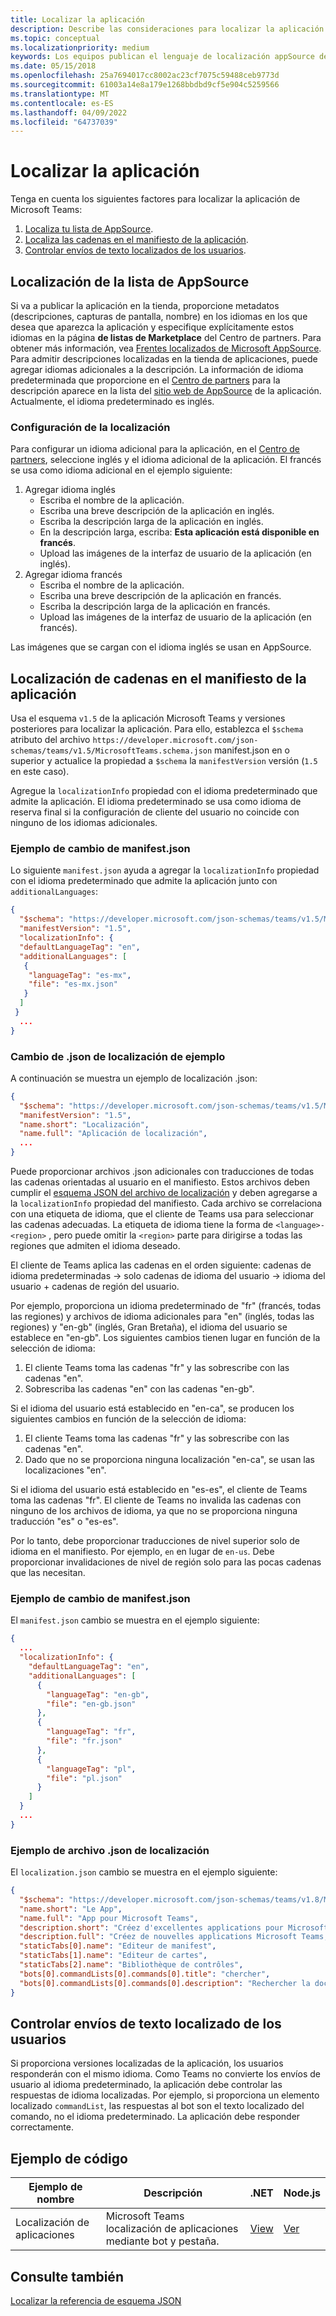 ```yaml
---
title: Localizar la aplicación
description: Describe las consideraciones para localizar la aplicación Microsoft Teams.
ms.topic: conceptual
ms.localizationpriority: medium
keywords: Los equipos publican el lenguaje de localización appSource de publicación de office de la tienda
ms.date: 05/15/2018
ms.openlocfilehash: 25a7694017cc8002ac23cf7075c59488ceb9773d
ms.sourcegitcommit: 61003a14e8a179e1268bbdbd9cf5e904c5259566
ms.translationtype: MT
ms.contentlocale: es-ES
ms.lasthandoff: 04/09/2022
ms.locfileid: "64737039"
---
```

# <a name="localize-your-app"></a>Localizar la aplicación

Tenga en cuenta los siguientes factores para localizar la aplicación de Microsoft Teams:

1. [Localiza tu lista de AppSource](#localize-your-appsource-listing).
1. [Localiza las cadenas en el manifiesto de la aplicación](#localize-strings-in-your-app-manifest).
1. [Controlar envíos de texto localizados de los usuarios](#handle-localized-text-submissions-from-your-users).

## <a name="localize-your-appsource-listing"></a>Localización de la lista de AppSource

Si va a publicar la aplicación en la tienda, proporcione metadatos (descripciones, capturas de pantalla, nombre) en los idiomas en los que desea que aparezca la aplicación y especifique explícitamente estos idiomas en la página **de listas de Marketplace** del Centro de partners. Para obtener más información, vea [Frentes localizados de Microsoft AppSource](/office/dev/store/prepare-localized-solutions#localized-microsoft-appsource-fronts). Para admitir descripciones localizadas en la tienda de aplicaciones, puede agregar idiomas adicionales a la descripción. La información de idioma predeterminada que proporcione en el [Centro de partners](/office/dev/store/submit-to-appsource-via-partner-center) para la descripción aparece en la lista del [sitio web de AppSource](https://appsource.microsoft.com/marketplace/apps?product=office%3Bteams&page=1 "AppSource es un lugar para todas las necesidades del equipo. reunir todo, incluidos chats, reuniones, llamadas, archivos y herramientas para permitir un trabajo en equipo más productivo.") de la aplicación. Actualmente, el idioma predeterminado es inglés.

### <a name="configure-localization"></a>Configuración de la localización

Para configurar un idioma adicional para la aplicación, en el [Centro de partners](/office/dev/store/submit-to-appsource-via-partner-center), seleccione inglés y el idioma adicional de la aplicación. El francés se usa como idioma adicional en el ejemplo siguiente:

1. Agregar idioma inglés
    * Escriba el nombre de la aplicación.
    * Escriba una breve descripción de la aplicación en inglés.
    * Escriba la descripción larga de la aplicación en inglés.
    * En la descripción larga, escriba: **Esta aplicación está disponible en francés**.
    * Upload las imágenes de la interfaz de usuario de la aplicación (en inglés).
2. Agregar idioma francés
    * Escriba el nombre de la aplicación.
    * Escriba una breve descripción de la aplicación en francés.
    * Escriba la descripción larga de la aplicación en francés.
    * Upload las imágenes de la interfaz de usuario de la aplicación (en francés).

Las imágenes que se cargan con el idioma inglés se usan en AppSource.

## <a name="localize-strings-in-your-app-manifest"></a>Localización de cadenas en el manifiesto de la aplicación

Usa el esquema `v1.5` de la aplicación Microsoft Teams y versiones posteriores para localizar la aplicación. Para ello, establezca el `$schema` atributo del archivo `https://developer.microsoft.com/json-schemas/teams/v1.5/MicrosoftTeams.schema.json` manifest.json en o superior y actualice la propiedad a `$schema` la `manifestVersion` versión (`1.5` en este caso).

Agregue la `localizationInfo` propiedad con el idioma predeterminado que admite la aplicación. El idioma predeterminado se usa como idioma de reserva final si la configuración de cliente del usuario no coincide con ninguno de los idiomas adicionales.

### <a name="example-manifestjson-change"></a>Ejemplo de cambio de manifest.json

Lo siguiente `manifest.json` ayuda a agregar la `localizationInfo` propiedad con el idioma predeterminado que admite la aplicación junto con `additionalLanguages`:

```json
{
  "$schema": "https://developer.microsoft.com/json-schemas/teams/v1.5/MicrosoftTeams.schema.json",
  "manifestVersion": "1.5",
  "localizationInfo": {
  "defaultLanguageTag": "en",
  "additionalLanguages": [
   {
    "languageTag": "es-mx",
    "file": "es-mx.json"
   }
  ]
 }
  ...
}
```

### <a name="example-localization-json-change"></a>Cambio de .json de localización de ejemplo

A continuación se muestra un ejemplo de localización .json:

```json
{
  "$schema": "https://developer.microsoft.com/json-schemas/teams/v1.5/MicrosoftTeams.Localization.schema.json",
  "manifestVersion": "1.5",
  "name.short": "Localización",
  "name.full": "Aplicación de localización",
  ...
}
```

Puede proporcionar archivos .json adicionales con traducciones de todas las cadenas orientadas al usuario en el manifiesto. Estos archivos deben cumplir el [esquema JSON del archivo de localización](../../resources/schema/localization-schema.md) y deben agregarse a la `localizationInfo` propiedad del manifiesto. Cada archivo se correlaciona con una etiqueta de idioma, que el cliente de Teams usa para seleccionar las cadenas adecuadas. La etiqueta de idioma tiene la forma de `<language>-<region>` , pero puede omitir la `<region>` parte para dirigirse a todas las regiones que admiten el idioma deseado.

El cliente de Teams aplica las cadenas en el orden siguiente: cadenas de idioma predeterminadas -> solo cadenas de idioma del usuario -> idioma del usuario + cadenas de región del usuario.

Por ejemplo, proporciona un idioma predeterminado de "fr" (francés, todas las regiones) y archivos de idioma adicionales para "en" (inglés, todas las regiones) y "en-gb" (inglés, Gran Bretaña), el idioma del usuario se establece en "en-gb". Los siguientes cambios tienen lugar en función de la selección de idioma:

1. El cliente Teams toma las cadenas "fr" y las sobrescribe con las cadenas "en".
1. Sobrescriba las cadenas "en" con las cadenas "en-gb".

Si el idioma del usuario está establecido en "en-ca", se producen los siguientes cambios en función de la selección de idioma:

1. El cliente Teams toma las cadenas "fr" y las sobrescribe con las cadenas "en".
1. Dado que no se proporciona ninguna localización "en-ca", se usan las localizaciones "en".

Si el idioma del usuario está establecido en "es-es", el cliente de Teams toma las cadenas "fr". El cliente de Teams no invalida las cadenas con ninguno de los archivos de idioma, ya que no se proporciona ninguna traducción "es" o "es-es".

Por lo tanto, debe proporcionar traducciones de nivel superior solo de idioma en el manifiesto. Por ejemplo, `en` en lugar de `en-us`. Debe proporcionar invalidaciones de nivel de región solo para las pocas cadenas que las necesitan.

### <a name="example-manifestjson-change"></a>Ejemplo de cambio de manifest.json

El `manifest.json` cambio se muestra en el ejemplo siguiente:

```json
{
  ...
  "localizationInfo": {
    "defaultLanguageTag": "en",
    "additionalLanguages": [
      {
        "languageTag": "en-gb",
        "file": "en-gb.json"
      },
      {
        "languageTag": "fr",
        "file": "fr.json"
      },
      {
        "languageTag": "pl",
        "file": "pl.json"
      }
    ]
  }
  ...
}
```

### <a name="example-localization-json-file"></a>Ejemplo de archivo .json de localización

 El `localization.json` cambio se muestra en el ejemplo siguiente:

```json
{
  "$schema": "https://developer.microsoft.com/json-schemas/teams/v1.8/MicrosoftTeams.Localization.schema.json",
  "name.short": "Le App",
  "name.full": "App pour Microsoft Teams",
  "description.short": "Créez d'excellentes applications pour Microsoft Teams avec App.",
  "description.full": "Créez de nouvelles applications Microsoft Teams, concevez et prévisualisez des cartes bot, et explorez la documentation avec App.",
  "staticTabs[0].name": "Editeur de manifest",
  "staticTabs[1].name": "Editeur de cartes",
  "staticTabs[2].name": "Bibliothèque de contrôles",
  "bots[0].commandLists[0].commands[0].title": "chercher",
  "bots[0].commandLists[0].commands[0].description": "Rechercher la documentation Teams pertinente"
}
```

## <a name="handle-localized-text-submissions-from-your-users"></a>Controlar envíos de texto localizado de los usuarios

Si proporciona versiones localizadas de la aplicación, los usuarios responderán con el mismo idioma. Como Teams no convierte los envíos de usuario al idioma predeterminado, la aplicación debe controlar las respuestas de idioma localizadas. Por ejemplo, si proporciona un elemento localizado `commandList`, las respuestas al bot son el texto localizado del comando, no el idioma predeterminado. La aplicación debe responder correctamente.

## <a name="code-sample"></a>Ejemplo de código

| Ejemplo de nombre | Descripción | .NET | Node.js |
|-------------|-------------|------|------|
| Localización de aplicaciones | Microsoft Teams localización de aplicaciones mediante bot y pestaña. | [View](https://github.com/OfficeDev/Microsoft-Teams-Samples/tree/main/samples/app-localization/csharp) |[Ver](https://github.com/OfficeDev/Microsoft-Teams-Samples/tree/main/samples/app-localization/nodejs) |

## <a name="see-also"></a>Consulte también

[Localizar la referencia de esquema JSON](~/resources/schema/localization-schema.md)
